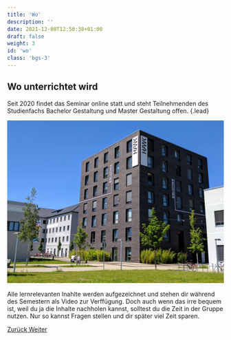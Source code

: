 ```yaml
---
title: 'Wo'
description: ''
date: 2021-12-08T12:50:38+01:00
draft: false
weight: 3
id: 'wo'
class: 'bgs-3'
---
```


## Wo unterrichtet wird

Seit 2020 findet das Seminar online statt und steht Teilnehmenden des Studienfachs Bachelor Gestaltung und Master Gestaltung offen.
{.lead}

![Das Gebäude der HAWK in Hildsheim.](hawk-aussen.jpg 'Das Gebäude der HAWK in Hildsheim.')

Alle lernrelevanten Inahlte werden aufgezeichnet und stehen dir während des Semestern als Video zur Verffügung. Doch auch wenn das irre bequem ist, weil du ja die Inhalte nachholen kannst, solltest du die Zeit in der Gruppe nutzen. Nur so kannst Fragen stellen und dir später viel Zeit sparen.

<div class="button-group">
  <a href="#wie" class="button button--ghost">
    <span>Zurück</span>
  </a>

  <a href="#mitmachen" class="button">
    <span>Weiter</span>
  </a>
</div>
